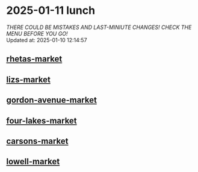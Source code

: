 # 2025-01-11 lunch  
*THERE COULD BE MISTAKES AND LAST-MINIUTE CHANGES! CHECK THE MENU BEFORE YOU GO!*  
Updated at: 2025-01-10 12:14:57  
## [rhetas-market](https://wisc-housingdining.nutrislice.com/menu/rhetas-market/lunch/2025-01-11)  
## [lizs-market](https://wisc-housingdining.nutrislice.com/menu/lizs-market/lunch/2025-01-11)  
## [gordon-avenue-market](https://wisc-housingdining.nutrislice.com/menu/gordon-avenue-market/lunch/2025-01-11)  
## [four-lakes-market](https://wisc-housingdining.nutrislice.com/menu/four-lakes-market/lunch/2025-01-11)  
## [carsons-market](https://wisc-housingdining.nutrislice.com/menu/carsons-market/lunch/2025-01-11)  
## [lowell-market](https://wisc-housingdining.nutrislice.com/menu/lowell-market/lunch/2025-01-11)  
  
